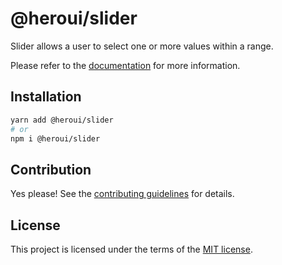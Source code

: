 # @heroui/slider

Slider allows a user to select one or more values within a range.

Please refer to the [documentation](https://nextui.org/docs/components/slider) for more information.

## Installation

```sh
yarn add @heroui/slider
# or
npm i @heroui/slider
```

## Contribution

Yes please! See the
[contributing guidelines](https://github.com/nextui-org/nextui/blob/master/CONTRIBUTING.md)
for details.

## License

This project is licensed under the terms of the
[MIT license](https://github.com/nextui-org/nextui/blob/master/LICENSE).

